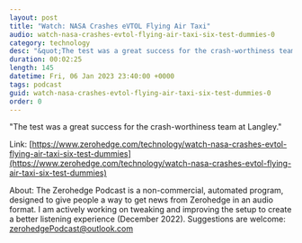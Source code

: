 ```yaml
---
layout: post
title: "Watch: NASA Crashes eVTOL Flying Air Taxi"
audio: watch-nasa-crashes-evtol-flying-air-taxi-six-test-dummies-0
category: technology
desc: "&quot;The test was a great success for the crash-worthiness team at Langley.&quot; "
duration: 00:02:25
length: 145
datetime: Fri, 06 Jan 2023 23:40:00 +0000
tags: podcast
guid: watch-nasa-crashes-evtol-flying-air-taxi-six-test-dummies-0
order: 0
---
```

&quot;The test was a great success for the crash-worthiness team at Langley.&quot; 

Link: [https://www.zerohedge.com/technology/watch-nasa-crashes-evtol-flying-air-taxi-six-test-dummies](https://www.zerohedge.com/technology/watch-nasa-crashes-evtol-flying-air-taxi-six-test-dummies)

About: The Zerohedge Podcast is a non-commercial, automated program, designed to give people a way to get news from Zerohedge in an audio format.  I am actively working on tweaking and improving the setup to create a better listening experience (December 2022).  Suggestions are welcome: [zerohedgePodcast@outlook.com](mailto:zerohedgePodcast@outlook.com)